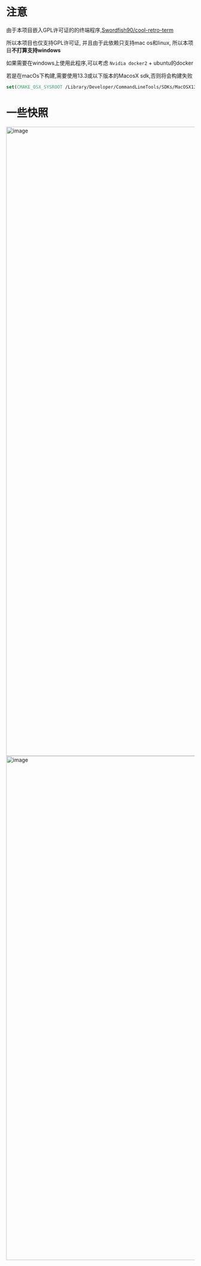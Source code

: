 # 注意

由于本项目嵌入GPL许可证的的终端程序,[Swordfish90/cool-retro-term](https://github.com/Swordfish90/cool-retro-term) 

所以本项目也仅支持GPL许可证, 并且由于此依赖只支持mac os和linux, 所以本项目**不打算支持windows**

如果需要在windows上使用此程序,可以考虑 `Nvidia docker2`  + ubuntu的docker 

若是在macOs下构建,需要使用13.3或以下版本的MacosX sdk,否则将会构建失败

```cmake
set(CMAKE_OSX_SYSROOT /Library/Developer/CommandLineTools/SDKs/MacOSX13.3.sdk)
```

# 一些快照

<img width="1681" alt="image" src="https://github.com/user-attachments/assets/8f284122-15e9-40ef-8662-aa7fded1265e">  
  
<img width="1347" alt="image" src="https://github.com/user-attachments/assets/8c34d333-5700-4ea7-86a7-a77b06b91f90">

  





